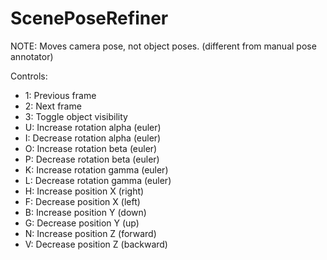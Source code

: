 
# ScenePoseRefiner

NOTE: Moves camera pose, not object poses. (different from manual pose annotator)

Controls:
 * 1: Previous frame
 * 2: Next frame
 * 3: Toggle object visibility
 * U: Increase rotation alpha (euler)
 * I: Decrease rotation alpha (euler)
 * O: Increase rotation beta (euler)
 * P: Decrease rotation beta (euler)
 * K: Increase rotation gamma (euler)
 * L: Decrease rotation gamma (euler)
 * H: Increase position X (right)
 * F: Decrease position X (left)
 * B: Increase position Y (down)
 * G: Decrease position Y (up)
 * N: Increase position Z (forward)
 * V: Decrease position Z (backward)
